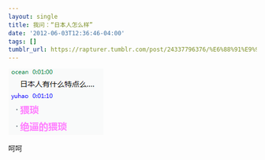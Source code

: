 ```yaml
---
layout: single
title: 我问：“日本人怎么样”
date: '2012-06-03T12:36:46-04:00'
tags: []
tumblr_url: https://rapturer.tumblr.com/post/24337796376/%E6%88%91%E9%97%AE%E6%97%A5%E6%9C%AC%E4%BA%BA%E6%80%8E%E4%B9%88%E6%A0%B7
---
```

![](/assets/img/tumblr_m51vghop0q1r0cnr9.png)

呵呵

